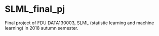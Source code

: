 # SLML_final_pj

Final project of FDU DATA130003, SLML (statistic learning and machine learning) in 2018 autumn semester.